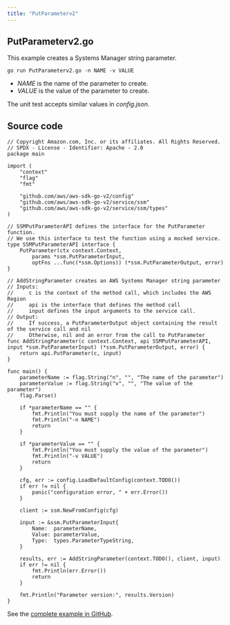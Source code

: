```yaml
---
title: "PutParameterv2"
---
```

## PutParameterv2.go

This example creates a Systems Manager string parameter.

`go run PutParameterv2.go -n NAME -v VALUE`

- _NAME_ is the name of the parameter to create.
- _VALUE_ is the value of the parameter to create.

The unit test accepts similar values in _config.json_.

## Source code

```
// Copyright Amazon.com, Inc. or its affiliates. All Rights Reserved.
// SPDX - License - Identifier: Apache - 2.0
package main

import (
	"context"
	"flag"
	"fmt"

	"github.com/aws/aws-sdk-go-v2/config"
	"github.com/aws/aws-sdk-go-v2/service/ssm"
	"github.com/aws/aws-sdk-go-v2/service/ssm/types"
)

// SSMPutParameterAPI defines the interface for the PutParameter function.
// We use this interface to test the function using a mocked service.
type SSMPutParameterAPI interface {
	PutParameter(ctx context.Context,
		params *ssm.PutParameterInput,
		optFns ...func(*ssm.Options)) (*ssm.PutParameterOutput, error)
}

// AddStringParameter creates an AWS Systems Manager string parameter
// Inputs:
//     c is the context of the method call, which includes the AWS Region
//     api is the interface that defines the method call
//     input defines the input arguments to the service call.
// Output:
//     If success, a PutParameterOutput object containing the result of the service call and nil
//     Otherwise, nil and an error from the call to PutParameter
func AddStringParameter(c context.Context, api SSMPutParameterAPI, input *ssm.PutParameterInput) (*ssm.PutParameterOutput, error) {
	return api.PutParameter(c, input)
}

func main() {
	parameterName := flag.String("n", "", "The name of the parameter")
	parameterValue := flag.String("v", "", "The value of the parameter")
	flag.Parse()

	if *parameterName == "" {
		fmt.Println("You must supply the name of the parameter")
		fmt.Println("-n NAME")
		return
	}

	if *parameterValue == "" {
		fmt.Println("You must supply the value of the parameter")
		fmt.Println("-v VALUE")
		return
	}

	cfg, err := config.LoadDefaultConfig(context.TODO())
	if err != nil {
		panic("configuration error, " + err.Error())
	}

	client := ssm.NewFromConfig(cfg)

	input := &ssm.PutParameterInput{
		Name:  parameterName,
		Value: parameterValue,
		Type:  types.ParameterTypeString,
	}

	results, err := AddStringParameter(context.TODO(), client, input)
	if err != nil {
		fmt.Println(err.Error())
		return
	}

	fmt.Println("Parameter version:", results.Version)
}
```

See the [complete example in GitHub](https://github.com/awsdocs/aws-doc-sdk-examples/blob/master/gov2/ssm/PutParameter/PutParameterv2.go).